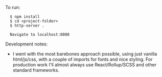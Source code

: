 To run:

```
  $ npm install
  $ cd <project-folder>
  $ http-server .

  Navigate to localhost:8080
```

Development notes:

- I went with the most barebones approach possible, using just vanilla html/js/css, with a couple of imports for fonts and nice styling. For production work I'll almost always use React/Rollup/SCSS and other standard frameworks.
